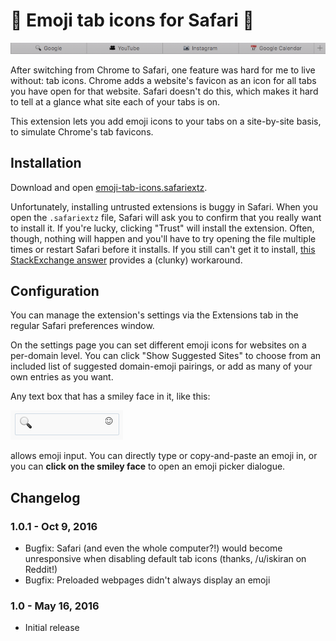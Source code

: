 # :pray: Emoji tab icons for Safari :pray:

![Screenshot](https://github.com/logandaniels/emoji-tab-icons/raw/master/screenshot.png)

After switching from Chrome to Safari, one feature was hard for me to live without: tab icons. Chrome adds a website's favicon as an icon for all tabs you have open for that website. Safari doesn't do this, which makes it hard to tell at a glance what site each of your tabs is on.

This extension lets you add emoji icons to your tabs on a site-by-site basis, to simulate Chrome's tab favicons.

## Installation
Download and open [emoji-tab-icons.safariextz](https://github.com/logandaniels/emoji-tab-icons/raw/v1.0.1/emoji-tab-icons.safariextz).

Unfortunately, installing untrusted extensions is buggy in Safari. When you open the ``.safariextz`` file, Safari will ask you to confirm that you really want to install it. If you're lucky, clicking "Trust" will install the extension. Often, though, nothing will happen and you'll have to try opening the file multiple times or restart Safari before it installs. If you still can't get it to install, [this StackExchange answer](http://apple.stackexchange.com/questions/214760/force-installing-untrusted-safari-extensions/233701#233701) provides a (clunky) workaround.

## Configuration
You can manage the extension's settings via the Extensions tab in the regular Safari preferences window.

On the settings page you can set different emoji icons for websites on a per-domain level. You can click "Show Suggested Sites" to choose from an included list of suggested domain-emoji pairings, or add as many of your own entries as you want.

Any text box that has a smiley face in it, like this:

![Emoji text entry](https://github.com/logandaniels/emoji-tab-icons/raw/master/emoji-text-entry.png)

allows emoji input. You can directly type or copy-and-paste an emoji in, or you can **click on the smiley face** to open an emoji picker dialogue.

## Changelog

### 1.0.1 - Oct 9, 2016

- Bugfix: Safari (and even the whole computer?!) would become unresponsive when disabling default tab icons (thanks, /u/iskiran on Reddit!)
- Bugfix: Preloaded webpages didn't always display an emoji

### 1.0 - May 16, 2016

- Initial release
